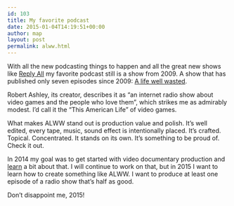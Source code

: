 ```yaml
---
id: 103
title: My favorite podcast
date: 2015-01-04T14:19:51+00:00
author: map
layout: post
permalink: alww.html
---
```

With all the new podcasting things to happen and all the great new shows like [Reply All](http://gimletmedia.com/show/reply-all/) my favorite podcast still is a show from 2009. A show that has published only seven episodes since 2009: [A life well wasted](http://alifewellwasted.com).

Robert Ashley, its creator, describes it as &#8220;an internet radio show about video games and the people who love them&#8221;, which strikes me as admirably modest. I&#8217;d call it the &#8220;This American Life&#8221; of video games.

What makes ALWW stand out is production value and polish. It&#8217;s well edited, every tape, music, sound effect is intentionally placed. It&#8217;s crafted. Topical. Concentrated. It stands on its own. It&#8217;s something to be proud of. Check it out.

In 2014 my goal was to get started with video documentary production and [learn](https://www.youtube.com/watch?v=gRzwY837w6s&list=PLYhEK9exwoaagDnDphIBumnigtAe3gPpL&index=5) a bit about that. I will continue to work on that, but in 2015 I want to learn how to create something like ALWW. I want to produce at least one episode of a radio show that&#8217;s half as good.

Don&#8217;t disappoint me, 2015!